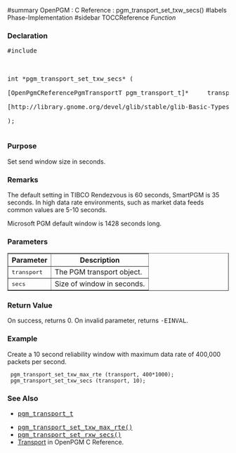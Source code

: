 ﻿#summary OpenPGM : C Reference : pgm\_transport\_set\_txw\_secs()
#labels Phase-Implementation
#sidebar TOCCReference
_Function_
### Declaration ###
<pre>
#include <pgm/pgm.h><br>
<br>
int *pgm_transport_set_txw_secs* (<br>
[OpenPgmCReferencePgmTransportT pgm_transport_t]*     transport,<br>
[http://library.gnome.org/devel/glib/stable/glib-Basic-Types.html#guint guint]                secs<br>
);<br>
</pre>

### Purpose ###
Set send window size in seconds.

### Remarks ###
The default setting in TIBCO Rendezvous is 60 seconds, SmartPGM is 35 seconds.  In high data rate environments, such as market data feeds common values are 5-10 seconds.

Microsoft PGM default window is 1428 seconds long.

### Parameters ###
<table cellpadding='5' border='1' cellspacing='0'>
<tr>
<th>Parameter</th>
<th>Description</th>
</tr>
<tr>
<td><tt>transport</tt></td>
<td>The PGM transport object.</td>
</tr><tr>
<td><tt>secs</tt></td>
<td>Size of window in seconds.</td>
</tr>
</table>


### Return Value ###
On success, returns 0.  On invalid parameter, returns <tt>-EINVAL</tt>.

### Example ###
Create a 10 second reliability window with maximum data rate of 400,000 packets per second.

```
 pgm_transport_set_txw_max_rte (transport, 400*1000);
 pgm_transport_set_txw_secs (transport, 10);
```

### See Also ###
  * <tt><a href='OpenPgmCReferencePgmTransportT.md'>pgm_transport_t</a></tt><br>
<ul><li><tt><a href='OpenPgmCReferencePgmTransportSetTxwMaxRte.md'>pgm_transport_set_txw_max_rte()</a></tt><br>
</li><li><tt><a href='OpenPgmCReferencePgmTransportSetRxwSecs.md'>pgm_transport_set_rxw_secs()</a></tt><br>
</li><li><a href='OpenPgmCReferenceTransport.md'>Transport</a> in OpenPGM C Reference.